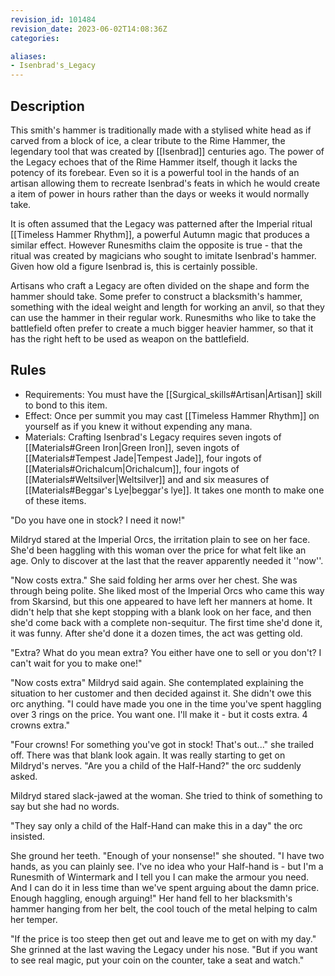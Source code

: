 ```yaml
---
revision_id: 101484
revision_date: 2023-06-02T14:08:36Z
categories:

aliases:
- Isenbrad's_Legacy
---
```


## Description
This smith's hammer is traditionally made with a stylised white head as if carved from a block of ice, a clear tribute to the Rime Hammer, the legendary tool that was created by [[Isenbrad]] centuries ago. The power of the Legacy echoes that of the Rime Hammer itself, though it lacks the potency of its forebear. Even so it is a powerful tool in the hands of an artisan allowing them to recreate Isenbrad's feats in which he would create a item of power in hours rather than the days or weeks it would normally take. 

It is often assumed that the Legacy was patterned after the Imperial ritual [[Timeless Hammer Rhythm]], a powerful Autumn magic that produces a similar effect. However Runesmiths claim the opposite is true - that the ritual was created by magicians who sought to imitate Isenbrad's hammer. Given how old a figure Isenbrad is, this is certainly possible.

Artisans who craft a Legacy are often divided on the shape and form the hammer should take. Some prefer to construct a blacksmith's hammer, something with the ideal weight and length for working an anvil, so that they can use the hammer in their regular work. Runesmiths who like to take the battlefield often prefer to create a much bigger heavier hammer, so that it has the right heft to be used as weapon on the battlefield. 

## Rules

* Requirements: You must have the [[Surgical_skills#Artisan|Artisan]] skill to bond to this item.
* Effect: Once per summit you may cast [[Timeless Hammer Rhythm]] on yourself as if you knew it without expending any mana.
* Materials: Crafting Isenbrad's Legacy requires seven ingots of [[Materials#Green Iron|Green Iron]], seven ingots of [[Materials#Tempest Jade|Tempest Jade]], four  ingots of [[Materials#Orichalcum|Orichalcum]], four ingots of [[Materials#Weltsilver|Weltsilver]] and and six measures of [[Materials#Beggar's Lye|beggar's lye]]. It takes one month to make one of these items.


"Do you have one in stock? I need it now!"

Mildryd stared at the Imperial Orcs, the irritation plain to see on her face. She'd been haggling with this woman over the price for what felt like an age. Only to discover at the last that the reaver apparently needed it ''now''.

"Now costs extra." She said folding her arms over her chest. She was through being polite. She liked most of the Imperial Orcs who came this way from Skarsind, but this one appeared to have left her manners at home. It didn't help that she kept stopping with a blank look on her face, and then she'd come back with a complete non-sequitur. The first time she'd done it, it was funny. After she'd done it a dozen times, the act was getting old.

"Extra? What do you mean extra? You either have one to sell or you don't? I can't wait for you to make one!"

"Now costs extra" Mildryd said again. She contemplated explaining the situation to her customer and then decided against it. She didn't owe this orc anything. "I could have made you one in the time you've spent haggling over 3 rings on the price. You want one. I'll make it - but it costs extra. 4 crowns extra."

"Four crowns! For something you've got in stock! That's out..." she trailed off. There was that blank look again. It was really starting to get on Mildryd's nerves. "Are you a child of the Half-Hand?" the orc suddenly asked.

Mildryd stared slack-jawed at the woman. She tried to think of something to say but she had no words.

"They say only a child of the Half-Hand can make this in a day" the orc insisted.

She ground her teeth. "Enough of your nonsense!" she shouted. "I have two hands, as you can plainly see. I've no idea who your Half-hand is - but I'm a Runesmith of Wintermark and I tell you I can make the armour you need. And I can do it in less time than we've spent arguing about the damn price. Enough haggling, enough arguing!" Her hand fell to her blacksmith's hammer hanging from her belt, the cool touch of the metal helping to calm her temper.

"If the price is too steep then get out and leave me to get on with my day." She grinned at the last waving the Legacy under his nose. "But if you want to see real magic, put your coin on the counter, take a seat and watch."
